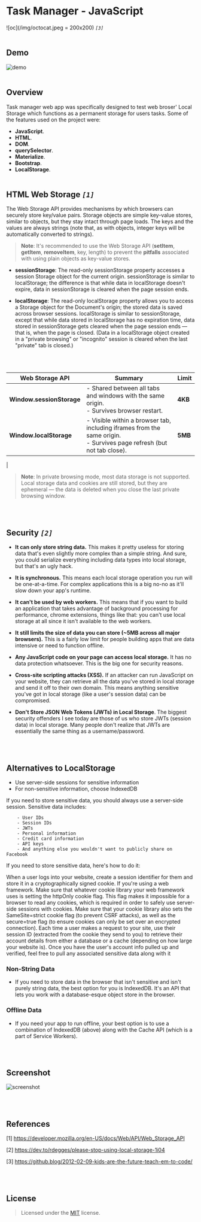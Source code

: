# Task Manager - JavaScript

![oc](/img/octocat.jpeg = 200x200)
*`[3]`* 
<br><br>
## Demo

![demo](/img/demo.gif)
<br><br>
## Overview

Task manager web app was specifically designed to test web broser' Local Storage which functions as a permanent storage for users tasks. Some of the features used on the project were:

- **JavaScript**.
- **HTML**.
- **DOM**.
- **querySelector**.
- **Materialize**.
- **Bootstrap**.
- **LocalStorage**.
<br><br>
## HTML Web Storage *`[1]`* 

The Web Storage API provides mechanisms by which browsers can securely store key/value pairs. Storage objects are simple key-value stores, similar to objects, but they stay intact through page loads. The keys and the values are always strings (note that, as with objects, integer keys will be automatically converted to strings). 

> **Note**: It's recommended to use the Web Storage API (**setItem**, **getItem**, **removeItem**, key, length) to prevent the **pitfalls** associated with using plain objects as key-value stores.

- **sessionStorage**: The read-only sessionStorage property accesses a session Storage object for the current origin. sessionStorage is similar to localStorage; the difference is that while data in localStorage doesn't expire, data in sessionStorage is cleared when the page session ends.

- **localStorage**: The read-only localStorage property allows you to access a Storage object for the Document's origin; the stored data is saved across browser sessions. localStorage is similar to sessionStorage, except that while data stored in localStorage has no expiration time, data stored in sessionStorage gets cleared when the page session ends — that is, when the page is closed. (Data in a localStorage object created in a "private browsing" or "incognito" session is cleared when the last "private" tab is closed.)

<br><br>

| Web Storage API                                   | Summary       | Limit       |
|--------------------------------------------|--------------------------|--------------------------|
| **Window.sessionStorage**                         | - Shared between all tabs and windows with the same origin. <br>- Survives browser restart. | **4KB** |
| **Window.localStorage**                 | - Visible within a browser tab, including iframes from the same origin. <br>- Survives page refresh (but not tab close).            | **5MB** |
| 


> **Note**: In private browsing mode, most data storage is not supported. Local storage data and cookies are still stored, but they are ephemeral — the data is deleted when you close the last private browsing window.

<br><br>
## Security *`[2]`*


- **It can only store string data.** This makes it pretty useless for storing data that's even slightly more complex than a simple string. And sure, you could serialize everything including data types into local storage, but that's an ugly hack.

- **It is synchronous.** This means each local storage operation you run will be one-at-a-time. For complex applications this is a big no-no as it'll slow down your app's runtime.

- **It can't be used by web workers.** This means that if you want to build an application that takes advantage of background processing for performance, chrome extensions, things like that: you can't use local storage at all since it isn't available to the web workers.

- **It still limits the size of data you can store (~5MB across all major browsers).** This is a fairly low limit for people building apps that are data intensive or need to function offline.

- **Any JavaScript code on your page can access local storage.** It has no data protection whatsoever. This is the big one for security reasons. 

- **Cross-site scripting attacks (XSS).** If an attacker can run JavaScript on your website, they can retrieve all the data you've stored in local storage and send it off to their own domain. This means anything sensitive you've got in local storage (like a user's session data) can be compromised.

- **Don't Store JSON Web Tokens (JWTs) in Local Storage**. The biggest security offenders I see today are those of us who store JWTs (session data) in local storage. Many people don't realize that JWTs are essentially the same thing as a username/password.

<br><br>
 ## Alternatives to LocalStorage

  - Use server-side sessions for sensitive information
  - For non-sensitive information, choose IndexedDB

If you need to store sensitive data, you should always use a server-side session. Sensitive data includes:

```
    - User IDs
    - Session IDs
    - JWTs
    - Personal information
    - Credit card information
    - API keys
    - And anything else you wouldn't want to publicly share on Facebook
```

If you need to store sensitive data, here's how to do it:

When a user logs into your website, create a session identifier for them and store it in a cryptographically signed cookie. If you're using a web framework. Make sure that whatever cookie library your web framework uses is setting the httpOnly cookie flag. This flag makes it impossible for a browser to read any cookies, which is required in order to safely use server-side sessions with cookies. Make sure that your cookie library also sets the SameSite=strict cookie flag (to prevent CSRF attacks), as well as the secure=true flag (to ensure cookies can only be set over an encrypted connection). Each time a user makes a request to your site, use their session ID (extracted from the cookie they send to you) to retrieve their account details from either a database or a cache (depending on how large your website is). Once you have the user's account info pulled up and verified, feel free to pull any associated sensitive data along with it

### Non-String Data 

- If you need to store data in the browser that isn't sensitive and isn't purely string data, the best option for you is IndexedDB. It's an API that lets you work with a database-esque object store in the browser.

### Offline Data 

- If you need your app to run offline, your best option is to use a combination of IndexedDB (above) along with the Cache API (which is a part of Service Workers).

<br><br>
## Screenshot

![screenshot](/img/screenshot.png)

<br><br>
## References

[1] <https://developer.mozilla.org/en-US/docs/Web/API/Web_Storage_API>

[2] <https://dev.to/rdegges/please-stop-using-local-storage-1i04>

[3] <https://github.blog/2012-02-09-kids-are-the-future-teach-em-to-code/>

<br><br>
## License

> Licensed under the [MIT](license) license.
